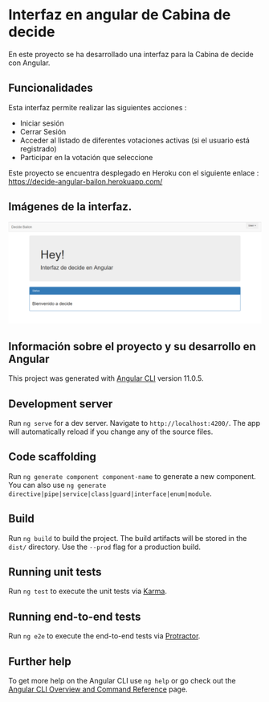 # Interfaz en angular de Cabina de decide

En este proyecto se ha desarrollado una interfaz para la Cabina de decide con Angular.

## Funcionalidades

Esta interfaz permite realizar las siguientes acciones :
- Iniciar sesión
- Cerrar Sesión
- Acceder al listado de diferentes votaciones activas (si el usuario está registrado)
- Participar en la votación que seleccione

Este proyecto se encuentra desplegado en Heroku con el siguiente enlace :
https://decide-angular-bailon.herokuapp.com/

## Imágenes de la interfaz.

![Imagen 1](Images/angular1.png "Inicio")




## Información sobre el proyecto y su desarrollo en Angular

This project was generated with [Angular CLI](https://github.com/angular/angular-cli) version 11.0.5.

## Development server

Run `ng serve` for a dev server. Navigate to `http://localhost:4200/`. The app will automatically reload if you change any of the source files.

## Code scaffolding

Run `ng generate component component-name` to generate a new component. You can also use `ng generate directive|pipe|service|class|guard|interface|enum|module`.

## Build

Run `ng build` to build the project. The build artifacts will be stored in the `dist/` directory. Use the `--prod` flag for a production build.

## Running unit tests

Run `ng test` to execute the unit tests via [Karma](https://karma-runner.github.io).

## Running end-to-end tests

Run `ng e2e` to execute the end-to-end tests via [Protractor](http://www.protractortest.org/).

## Further help

To get more help on the Angular CLI use `ng help` or go check out the [Angular CLI Overview and Command Reference](https://angular.io/cli) page.
